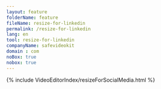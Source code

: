 ```yaml
---
layout: feature
folderName: feature
fileName: resize-for-linkedin
permalink: /resize-for-linkedin
lang: en
tool: resize-for-linkedin
companyName: safevideokit
domain : com
noBox: true
nobox: true
---
```


{% include VideoEditorIndex/resizeForSocialMedia.html %}

   